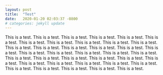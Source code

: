 ```yaml
---
layout: post
title:  "Test"
date:   2020-01-20 02:03:37 -0800
# categories: jekyll update
---
```

This is a test. This is a test. This is a test. This is a test. This is a test. 
This is a test. This is a test. This is a test. This is a test. This is a test. This is a test. 
This is a test. This is a test. This is a test. This is a test. This is a test. This is a test. 
This is a test. This is a test. This is a test. This is a test. This is a test. This is a test. 
This is a test. This is a test. This is a test. This is a test. This is a test. This is a test. 
This is a test. This is a test. This is a test. This is a test. This is a test. 
This is a test. This is a test. This is a test. This is a test. 